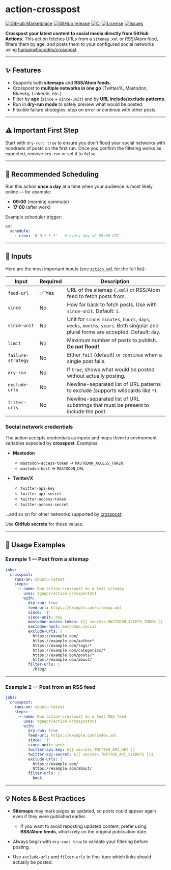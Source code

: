 # action-crosspost

[![GitHub Marketplace](https://img.shields.io/badge/marketplace-action--crosspost-blue?logo=github)](https://github.com/marketplace/actions/crosspost-action)
[![GitHub release](https://img.shields.io/github/v/release/tgagor/action-crosspost?logo=github)](https://github.com/tgagor/action-crosspost/releases)
[![CI](https://github.com/tgagor/action-crosspost/actions/workflows/build.yml/badge.svg)](https://github.com/tgagor/action-crosspost/actions/workflows/build.yml)
[![License](https://img.shields.io/github/license/tgagor/action-crosspost)](https://github.com/tgagor/action-crosspost/blob/main/LICENSE)
[![Issues](https://img.shields.io/github/issues/tgagor/action-crosspost)](https://github.com/tgagor/action-crosspost/issues)

**Crosspost your latest content to social media directly from GitHub Actions.**
This action fetches URLs from a `sitemap.xml` or RSS/Atom feed, filters them by age, and posts them to your configured social networks using [humanwhocodes/crosspost](https://github.com/humanwhocodes/crosspost).

---

## ✨ Features

* Supports both **sitemaps** and **RSS/Atom feeds**.
* Crosspost to **multiple networks in one go** (Twitter/X, Mastodon, Bluesky, LinkedIn, etc.).
* Filter by **age** (`since` + `since-unit`) and by **URL include/exclude patterns**.
* Run in **dry-run mode** to safely preview what would be posted.
* Flexible failure strategies: stop on error or continue with other posts.

---

## ⚠️ Important First Step

Start with `dry-run: true` to ensure you don’t flood your social networks with hundreds of posts on the first run.
Once you confirm the filtering works as expected, remove `dry-run` or set it to `false`.

---

## 📆 Recommended Scheduling

Run this action **once a day** at a time when your audience is most likely online — for example:

* **09:00** (morning commute)
* **17:00** (after work)

Example scheduler trigger:

```yaml
on:
  schedule:
    - cron: '0 9 * * *'   # every day at 09:00 UTC
```

---

## 📌 Inputs

Here are the most important inputs (see [`action.yml`](./action.yml) for the full list):

| Input              | Required | Description                                                                                                                            |
| ------------------ | -------- | -------------------------------------------------------------------------------------------------------------------------------------- |
| `feed-url`         | ✅ Yes   | URL of the sitemap (`.xml`) or RSS/Atom feed to fetch posts from.                                                                      |
| `since`            | No       | How far back to fetch posts. Use with `since-unit`. Default: `1`.                                                                      |
| `since-unit`       | No       | Unit for `since`: `minutes`, `hours`, `days`, `weeks`, `months`, `years`. Both singular and plural forms are accepted. Default: `day`. |
| `limit`            | No       | Maximum number of posts to publish. **Do not flood!**                                                                                  |
| `failure-strategy` | No       | Either `fail` (default) or `continue` when a single post fails.                                                                        |
| `dry-run`          | No       | If `true`, shows what would be posted without actually posting.                                                                        |
| `exclude-urls`     | No       | Newline-separated list of URL patterns to exclude (supports wildcards like `*`).                                                       |
| `filter-urls`      | No       | Newline-separated list of URL substrings that must be present to include the post.                                                     |

### Social network credentials

The action accepts credentials as inputs and maps them to environment variables expected by **crosspost**. Examples:

* **Mastodon**

  * `mastodon-access-token` → `MASTODON_ACCESS_TOKEN`
  * `mastodon-host` → `MASTODON_URL`

* **Twitter/X**

  * `twitter-api-key`
  * `twitter-api-secret`
  * `twitter-access-token`
  * `twitter-access-secret`

…and so on for other networks supported by [crosspost](https://github.com/humanwhocodes/crosspost#options).

Use **GitHub secrets** for these values.

---

## 📝 Usage Examples

### Example 1 — Post from a sitemap

```yaml
jobs:
  crosspost:
    runs-on: ubuntu-latest
    steps:
      - name: Run action-crosspost on a test sitemap
        uses: tgagor/action-crosspost@v1
        with:
          dry-run: true
          feed-url: https://example.com/sitemap.xml
          since: '1'
          since-unit: day
          mastodon-access-token: ${{ secrets.MASTODON_ACCESS_TOKEN }}
          mastodon-host: mastodon.social
          exclude-urls: |
            https://example.com/
            https://example.com/author*
            https://example.com/tags/*
            https://example.com/categories/*
            https://example.com/posts/*
            https://example.com/about/
          filter-urls: |
            /blog/
```

---

### Example 2 — Post from an RSS feed

```yaml
jobs:
  crosspost:
    runs-on: ubuntu-latest
    steps:
      - name: Run action-crosspost on a test RSS feed
        uses: tgagor/action-crosspost@v1
        with:
          dry-run: true
          feed-url: https://example.com/index.xml
          since: '1'
          since-unit: week
          twitter-api-key: ${{ secrets.TWITTER_API_KEY }}
          twitter-api-secret: ${{ secrets.TWITTER_API_SECRETS }}$
          exclude-urls: |
            https://example.com/
            https://example.com/about/
          filter-urls: |
            book
```

---

## 💡 Notes & Best Practices

* **Sitemaps** may mark pages as updated, so posts could appear again even if they were published earlier.

  * If you want to avoid reposting updated content, prefer using **RSS/Atom feeds**, which rely on the original publication date.
* Always begin with `dry-run: true` to validate your filtering before posting.
* Use `exclude-urls` and `filter-urls` to fine-tune which links should actually be posted.
